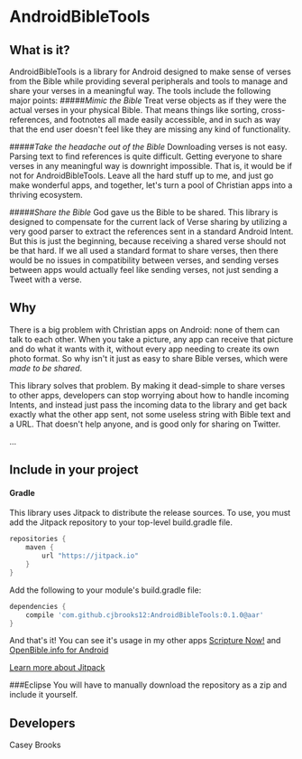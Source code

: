 # AndroidBibleTools

## What is it?
AndroidBibleTools is a library for Android designed to make sense of verses from the Bible while providing several peripherals and tools to manage and share your verses in a meaningful way. The tools include the following major points:
#####<i>Mimic the Bible</i>
Treat verse objects as if they were the actual verses in your physical Bible. That means things like sorting, cross-references, and footnotes all made easily accessible, and in such as way that the end user doesn't feel like they are missing any kind of functionality.

#####<i>Take the headache out of the Bible</i>
Downloading verses is not easy. Parsing text to find references is quite difficult. Getting everyone to share verses in any meaningful way is downright impossible. That is, it would be if not for AndroidBibleTools. Leave all the hard stuff up to me, and just go make wonderful apps, and together, let's turn a pool of Christian apps into a thriving ecosystem. 

#####<i>Share the Bible</i>
God gave us the Bible to be shared. This library is designed to compensate for the current lack of Verse sharing by utilizing a very good parser to extract the references sent in a standard Android Intent. But this is just the beginning, because receiving a shared verse should not be that hard. If we all used a standard format to share verses, then there would be no issues in compatibility between verses, and sending verses between apps would actually feel like sending verses, not just sending a Tweet with a verse.

## Why
There is a big problem with Christian apps on Android: none of them can talk to each other. When you take a picture, any app can receive that picture and do what it wants with it, without every app needing to create its own photo format. So why isn't it just as easy to share Bible verses, which were <i>made to be shared</i>. 

This library solves that problem. By making it dead-simple to share verses to other apps, developers can stop worrying about how to handle incoming Intents, and instead just pass the incoming data to the library and get back exactly what the other app sent, not some useless string with Bible text and a URL. That doesn't help anyone, and is good only for sharing on Twitter. 

...

## Include in your project 
#### Gradle
This library uses Jitpack to distribute the release sources. To use, you must add the Jitpack repository to your top-level build.gradle file.
```groovy
repositories {
    maven {
        url "https://jitpack.io"
    }
}
```
Add the following to your module's build.gradle file:
```groovy
dependencies {
    compile 'com.github.cjbrooks12:AndroidBibleTools:0.1.0@aar'
}
```

And that's it!  You can see it's usage in my other apps [Scripture Now!](https://github.com/cjbrooks12/scripturememory) and [OpenBible.info for Android](https://github.com/cjbrooks12/openbible)

[Learn more about Jitpack](https://jitpack.io/#cjbrooks12/AndroidBibleTools/0.1.0)

###Eclipse
You will have to manually download the repository as a zip and include it yourself.


## Developers
Casey Brooks
